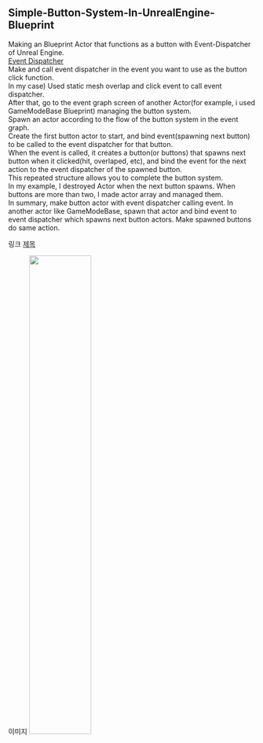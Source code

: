 ## Simple-Button-System-In-UnrealEngine-Blueprint
Making an Blueprint Actor that functions as a button with Event-Dispatcher of Unreal Engine. <br>
[Event Dispatcher](https://docs.unrealengine.com/4.27/ko/ProgrammingAndScripting/Blueprints/UserGuide/EventDispatcher/) <br>
Make and call event dispatcher in the event you want to use as the button click function. <br>
In my case) Used static mesh overlap and click event to call event dispatcher. <br>
After that, go to the event graph screen of another Actor(for example, i used GameModeBase Blueprint) managing the button system. <br>
Spawn an actor according to the flow of the button system in the event graph. <br>
Create the first button actor to start, and bind event(spawning next button) to be called to the event dispatcher for that button. <br>
When the event is called, it creates a button(or buttons) that spawns next button when it clicked(hit, overlaped, etc), and bind the event for the next action to the event dispatcher of the spawned button. <br>
This repeated structure allows you to complete the button system. <br>
In my example, I destroyed Actor when the next button spawns. When buttons are more than two, I made actor array and managed them. <br>
In summary, make button actor with event dispatcher calling event. In another actor like GameModeBase, spawn that actor and bind event to event dispatcher which spawns next button actors. Make spawned buttons do same action. <br>





링크
[제목](주소)

이미지
<img src = "" width = "50%" height = "50%">
